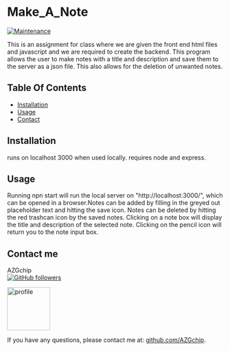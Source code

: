 
# Make_A_Note
          
[![Maintenance](https://img.shields.io/badge/Maintained%3F-no-red.svg)](https://GitHub.com/AZGchip/Make_A_Note/graphs/commit-activity)

      
      
This is an assignment for class where we are given the front end html files and javascript and we are required to create the backend. This program allows the user to make notes with a title and description and save them to the server as a json file. This also allows for the deletion of unwanted notes.

## Table Of Contents
* [Installation](#Installation)
* [Usage](#Usage)
* [Contact](#contact)

      
## <a name ="Installation"></a> Installation
runs on localhost 3000 when used locally. requires node and express.

      
## <a name ="Usage"></a> Usage
Running npn start will run the local server on "http://localhost:3000/", which can be opened in a browser.Notes can be added by filling in the greyed out placeholder text and hitting the save icon. Notes can be deleted by hitting the red trashcan icon by the saved notes. Clicking on a note box will display the title and description of the selected note. Clicking on the pencil icon will return you to the note input box.

      
## <a name ="contact"></a> Contact me
AZGchip  
[![GitHub followers](https://img.shields.io/github/followers/AZGchip.svg?style=social&label=Follow&maxAge=2592000)](https://github.com/AZGchip?tab=followers)


<img src="https://avatars2.githubusercontent.com/u/60306563?v=4" alt="profile" width="100"/>

If you have any questions, please contact me at:  [github.com/AZGchip](https://github.com/AZGchip). 
